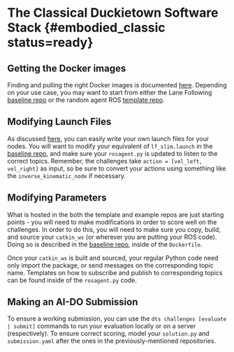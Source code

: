 # The Classical Duckietown Software Stack {#embodied_classic status=ready}

## Getting the Docker images

Finding and pulling the right Docker images is documented [here](#ros_baseline). Depending on your use case, you may want to start from either the Lane Following [baseline repo](https://github.com/duckietown/challenge-aido1_LF1-baseline-duckietown) or the random agent ROS [template repo](https://github.com/duckietown/challenge-aido1_LF1-template-ros).

## Modifying Launch Files

As discussed [here](#lanefollowing-ros-baseline), you can easily write your own launch files for your nodes. You will want to modify your equivalent of `lf_slim.launch` in the [baseline repo](https://github.com/duckietown/challenge-aido1_LF1-baseline-duckietown), and make sure your `rosagent.py` is updated to listen to the correct topics. Remember, the challenges take `action = [vel_left, vel_right]` as input, so be sure to convert your actions using something like the `inverse_kinematic_node` if necessary.

## Modifying Parameters

What is hosted in the both the template and example repos are just starting points - you will need to make modifications in order to score well on the challenges. In order to do this, you will need to make sure you copy, build, and source your `catkin_ws` (or wherever you are putting your ROS code). Doing so is described in the [baseline repo](https://github.com/duckietown/challenge-aido1_LF1-baseline-duckietown), inside of the `Dockerfile`.

Once your `catkin_ws` is built and sourced, your regular Python code need only import the package, or send messages on the corresponding topic name. Templates on how to subscribe and publish to corresponding topics can be found inside of the `rosagent.py` code.

## Making an AI-DO Submission

To ensure a working submission, you can use the `dts challenges [evaluate | submit]` commands to run your evaluation locally or on a server (respectively). To ensure correct scoring, model your `solution.py` and `submission.yaml` after the ones in the previously-mentioned repositories.

